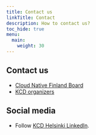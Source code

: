 ```yaml
---
title: Contact us
linkTitle: Contact
description: How to contact us?
toc_hide: true
menu:
  main:
    weight: 30
---
```


## Contact us

* [Cloud Native Finland Board](mailto:board@cloudnativefinland.org)
* [KCD organizers](mailto:kcd-organizers@cloudnativefinland.org)



## Social media

* Follow [KCD Helsinki LinkedIn](https://www.linkedin.com/company/kcd-helsinki/).
